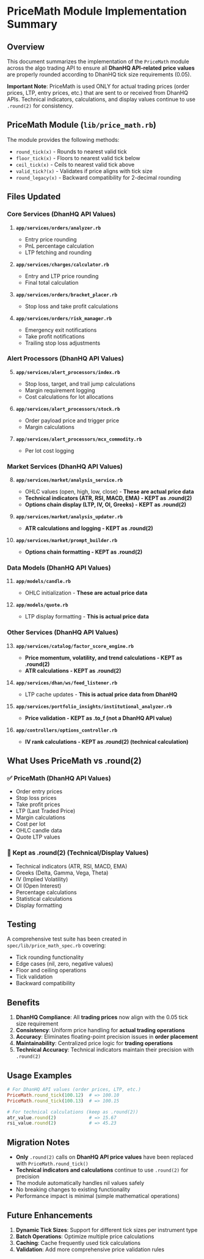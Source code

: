 # PriceMath Module Implementation Summary

## Overview
This document summarizes the implementation of the `PriceMath` module across the algo trading API to ensure all **DhanHQ API-related price values** are properly rounded according to DhanHQ tick size requirements (0.05).

**Important Note**: PriceMath is used ONLY for actual trading prices (order prices, LTP, entry prices, etc.) that are sent to or received from DhanHQ APIs. Technical indicators, calculations, and display values continue to use `.round(2)` for consistency.

## PriceMath Module (`lib/price_math.rb`)

The module provides the following methods:
- `round_tick(x)` - Rounds to nearest valid tick
- `floor_tick(x)` - Floors to nearest valid tick below
- `ceil_tick(x)` - Ceils to nearest valid tick above
- `valid_tick?(x)` - Validates if price aligns with tick size
- `round_legacy(x)` - Backward compatibility for 2-decimal rounding

## Files Updated

### Core Services (DhanHQ API Values)
1. **`app/services/orders/analyzer.rb`**
   - Entry price rounding
   - PnL percentage calculation
   - LTP fetching and rounding

2. **`app/services/charges/calculator.rb`**
   - Entry and LTP price rounding
   - Final total calculation

3. **`app/services/orders/bracket_placer.rb`**
   - Stop loss and take profit calculations

4. **`app/services/orders/risk_manager.rb`**
   - Emergency exit notifications
   - Take profit notifications
   - Trailing stop loss adjustments

### Alert Processors (DhanHQ API Values)
5. **`app/services/alert_processors/index.rb`**
   - Stop loss, target, and trail jump calculations
   - Margin requirement logging
   - Cost calculations for lot allocations

6. **`app/services/alert_processors/stock.rb`**
   - Order payload price and trigger price
   - Margin calculations

7. **`app/services/alert_processors/mcx_commodity.rb`**
   - Per lot cost logging

### Market Services (DhanHQ API Values)
8. **`app/services/market/analysis_service.rb`**
   - OHLC values (open, high, low, close) - **These are actual price data**
   - **Technical indicators (ATR, RSI, MACD, EMA) - KEPT as .round(2)**
   - **Options chain display (LTP, IV, OI, Greeks) - KEPT as .round(2)**

9. **`app/services/market/analysis_updater.rb`**
   - **ATR calculations and logging - KEPT as .round(2)**

10. **`app/services/market/prompt_builder.rb`**
    - **Options chain formatting - KEPT as .round(2)**

### Data Models (DhanHQ API Values)
11. **`app/models/candle.rb`**
    - OHLC initialization - **These are actual price data**

12. **`app/models/quote.rb`**
    - LTP display formatting - **This is actual price data**

### Other Services (DhanHQ API Values)
13. **`app/services/catalog/factor_score_engine.rb`**
    - **Price momentum, volatility, and trend calculations - KEPT as .round(2)**
    - **ATR calculations - KEPT as .round(2)**

14. **`app/services/dhan/ws/feed_listener.rb`**
    - LTP cache updates - **This is actual price data from DhanHQ**

15. **`app/services/portfolio_insights/institutional_analyzer.rb`**
    - **Price validation - KEPT as .to_f (not a DhanHQ API value)**

18. **`app/controllers/options_controller.rb`**
    - **IV rank calculations - KEPT as .round(2) (technical calculation)**

## What Uses PriceMath vs .round(2)

### ✅ **PriceMath (DhanHQ API Values)**
- Order entry prices
- Stop loss prices
- Take profit prices
- LTP (Last Traded Price)
- Margin calculations
- Cost per lot
- OHLC candle data
- Quote LTP values

### 🔄 **Kept as .round(2) (Technical/Display Values)**
- Technical indicators (ATR, RSI, MACD, EMA)
- Greeks (Delta, Gamma, Vega, Theta)
- IV (Implied Volatility)
- OI (Open Interest)
- Percentage calculations
- Statistical calculations
- Display formatting

## Testing

A comprehensive test suite has been created in `spec/lib/price_math_spec.rb` covering:
- Tick rounding functionality
- Edge cases (nil, zero, negative values)
- Floor and ceiling operations
- Tick validation
- Backward compatibility

## Benefits

1. **DhanHQ Compliance**: All **trading prices** now align with the 0.05 tick size requirement
2. **Consistency**: Uniform price handling for **actual trading operations**
3. **Accuracy**: Eliminates floating-point precision issues in **order placement**
4. **Maintainability**: Centralized price logic for **trading operations**
5. **Technical Accuracy**: Technical indicators maintain their precision with `.round(2)`

## Usage Examples

```ruby
# For DhanHQ API values (order prices, LTP, etc.)
PriceMath.round_tick(100.12)  # => 100.10
PriceMath.round_tick(100.13)  # => 100.15

# For technical calculations (keep as .round(2))
atr_value.round(2)            # => 15.67
rsi_value.round(2)            # => 45.23
```

## Migration Notes

- **Only** `.round(2)` calls on **DhanHQ API price values** have been replaced with `PriceMath.round_tick()`
- **Technical indicators and calculations** continue to use `.round(2)` for precision
- The module automatically handles nil values safely
- No breaking changes to existing functionality
- Performance impact is minimal (simple mathematical operations)

## Future Enhancements

1. **Dynamic Tick Sizes**: Support for different tick sizes per instrument type
2. **Batch Operations**: Optimize multiple price calculations
3. **Caching**: Cache frequently used tick calculations
4. **Validation**: Add more comprehensive price validation rules
